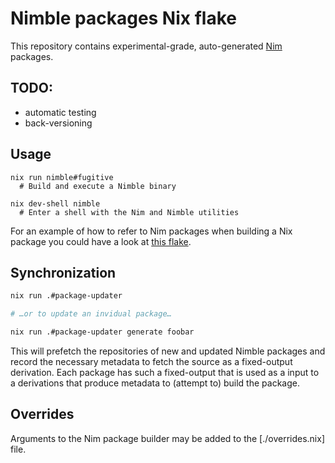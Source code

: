 # Nimble packages Nix flake

This repository contains experimental-grade, auto-generated
[Nim](https://nim-lang.org/) packages.

## TODO:
 - automatic testing
 - back-versioning

## Usage

```shell
nix run nimble#fugitive
  # Build and execute a Nimble binary

nix dev-shell nimble
  # Enter a shell with the Nim and Nimble utilities
```

For an example of how to refer to Nim packages when building a Nix package you could have a look at [this flake](https://codeberg.org/eris/nix-eris/src/branch/master/flake.nix).

## Synchronization

```sh
nix run .#package-updater

# …or to update an invidual package…

nix run .#package-updater generate foobar
```

This will prefetch the repositories of new and updated Nimble packages and
record the necessary metadata to fetch the source as a fixed-output derivation.
Each package has such a fixed-output that is used as a input to a derivations
that produce metadata to (attempt to) build the package.

## Overrides

Arguments to the Nim package builder may be added to the [./overrides.nix] file.
